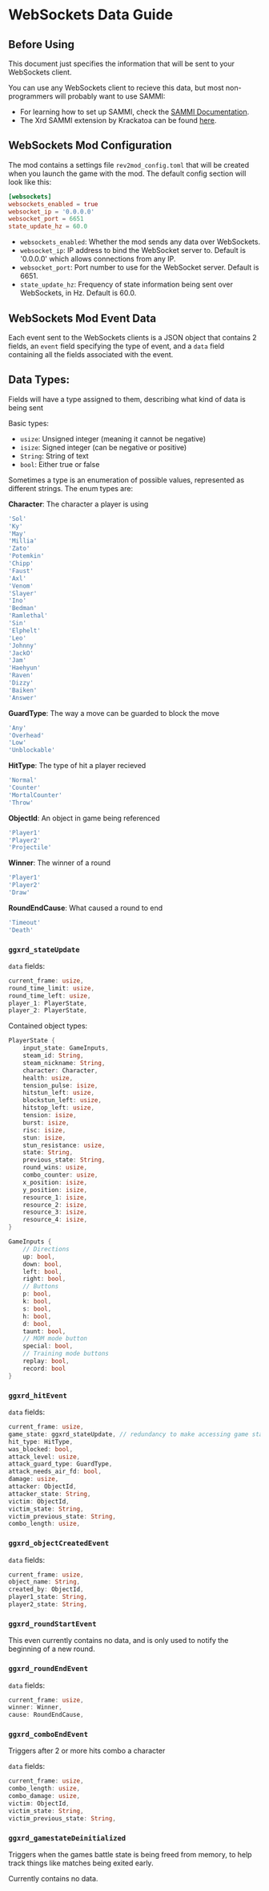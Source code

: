 # WebSockets Data Guide

## Before Using
This document just specifies the information that will be sent to your WebSockets client.

You can use any WebSockets client to recieve this data, but most non-programmers will probably want to use SAMMI:
- For learning how to set up SAMMI, check the [SAMMI Documentation](https://sammi.solutions/docs/).
- The Xrd SAMMI extension by Krackatoa can be found [here](https://github.com/Krackatoa/Xrd-x-Sammi/).

## WebSockets Mod Configuration

The mod contains a settings file `rev2mod_config.toml` that will be created when you launch the game with the mod.
The default config section will look like this:

```toml
[websockets]
websockets_enabled = true
websocket_ip = '0.0.0.0'
websocket_port = 6651
state_update_hz = 60.0
```

- `websockets_enabled`: Whether the mod sends any data over WebSockets.
- `websocket_ip`: IP address to bind the WebSocket server to. Default is '0.0.0.0' which allows connections from any IP.
- `websocket_port`: Port number to use for the WebSocket server. Default is 6651.
- `state_update_hz`: Frequency of state information being sent over WebSockets, in Hz. Default is 60.0.

## WebSockets Mod Event Data

Each event sent to the WebSockets clients is a JSON object that contains 2 fields, an `event` field specifying the type of event, and a `data` field containing all the fields associated with the event.

## Data Types:
Fields will have a type assigned to them, describing what kind of data is being sent

Basic types:
- `usize`: Unsigned integer (meaning it cannot be negative)
- `isize`: Signed integer (can be negative or positive)
- `String`: String of text
- `bool`: Either true or false

Sometimes a type is an enumeration of possible values, represented as different strings.
The enum types are:

**Character**: The character a player is using
```js
'Sol'
'Ky'
'May'
'Millia'
'Zato'
'Potemkin'
'Chipp'
'Faust'
'Axl'
'Venom'
'Slayer'
'Ino'
'Bedman'
'Ramlethal'
'Sin'
'Elphelt'
'Leo'
'Johnny'
'JackO'
'Jam'
'Haehyun'
'Raven'
'Dizzy'
'Baiken'
'Answer'
```

**GuardType**: The way a move can be guarded to block the move
```js
'Any'
'Overhead'
'Low'
'Unblockable'
```

**HitType**: The type of hit a player recieved
```js
'Normal'
'Counter'
'MortalCounter'
'Throw'
```

**ObjectId**: An object in game being referenced
```js
'Player1'
'Player2'
'Projectile'
```

**Winner**: The winner of a round
```js
'Player1'
'Player2'
'Draw'
```

**RoundEndCause**: What caused a round to end
```js
'Timeout'
'Death'
```

### `ggxrd_stateUpdate`

`data` fields:
```rs
current_frame: usize,
round_time_limit: usize,
round_time_left: usize,
player_1: PlayerState,
player_2: PlayerState,
```

Contained object types:
```rs
PlayerState {
    input_state: GameInputs,
    steam_id: String,
    steam_nickname: String,
    character: Character,
    health: usize,
    tension_pulse: isize,
    hitstun_left: usize,
    blockstun_left: usize,
    hitstop_left: usize,
    tension: isize,
    burst: isize,
    risc: isize,
    stun: isize,
    stun_resistance: usize,
    state: String,
    previous_state: String,
    round_wins: usize,
    combo_counter: usize,
    x_position: isize,
    y_position: isize,
    resource_1: isize,
    resource_2: isize,
    resource_3: isize,
    resource_4: isize,
}

GameInputs {
    // Directions
    up: bool,
    down: bool,
    left: bool,
    right: bool,
    // Buttons
    p: bool,
    k: bool,
    s: bool,
    h: bool,
    d: bool,
    taunt: bool,
    // MOM mode button
    special: bool,
    // Training mode buttons
    replay: bool,
    record: bool
}
```

### `ggxrd_hitEvent`

`data` fields:
```rs
current_frame: usize,
game_state: ggxrd_stateUpdate, // redundancy to make accessing game state easier
hit_type: HitType,
was_blocked: bool,
attack_level: usize,
attack_guard_type: GuardType,
attack_needs_air_fd: bool,
damage: usize,
attacker: ObjectId,
attacker_state: String,
victim: ObjectId,
victim_state: String,
victim_previous_state: String,
combo_length: usize,
```

### `ggxrd_objectCreatedEvent`

`data` fields:
```rs
current_frame: usize,
object_name: String,
created_by: ObjectId,
player1_state: String,
player2_state: String,
```

### `ggxrd_roundStartEvent`

This even currently contains no data, and is only used to notify the beginning of a new round.

### `ggxrd_roundEndEvent`

`data` fields:
```rs
current_frame: usize,
winner: Winner,
cause: RoundEndCause,
```

### `ggxrd_comboEndEvent`

Triggers after 2 or more hits combo a character

`data` fields:
```rs
current_frame: usize,
combo_length: usize,
combo_damage: usize,
victim: ObjectId,
victim_state: String,
victim_previous_state: String,
```

### `ggxrd_gamestateDeinitialized`

Triggers when the games battle state is being freed from memory,
to help track things like matches being exited early.

Currently contains no data.
